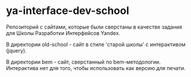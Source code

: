 ya-interface-dev-school
=======================

Репозиторий с сайтами, которые были сверстаны в качестве задания для Школы Разработки Интерфейсов Yandex.

В директории old-school - сайт в стиле 'старой школы' с интерактивом (jquery).

В директории bem - сайт, сверстанный по bem-методологии. Интерактива нет для того, чтобы использовать как версию для печати.
